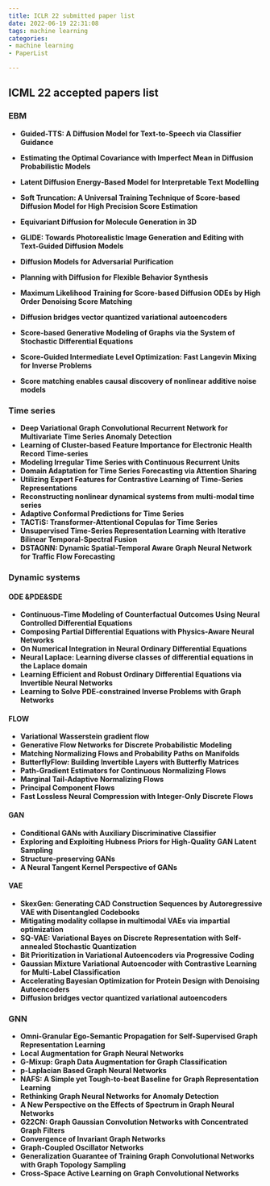```yaml
---
title: ICLR 22 submitted paper list
date: 2022-06-19 22:31:08
tags: machine learning
categories:
- machine learning
- PaperList

---
```


## ICML 22 accepted papers list<!--more-->

### EBM

* **Guided-TTS: A Diffusion Model for Text-to-Speech via Classifier Guidance**
* **Estimating the Optimal Covariance with Imperfect Mean in Diffusion Probabilistic Models**
* **Latent Diffusion Energy-Based Model for Interpretable Text Modelling**

* **Soft Truncation: A Universal Training Technique of Score-based Diffusion Model for High Precision Score Estimation**
* **Equivariant Diffusion for Molecule Generation in 3D**
* **GLIDE: Towards Photorealistic Image Generation and Editing with Text-Guided Diffusion Models**
* **Diffusion Models for Adversarial Purification**
* **Planning with Diffusion for Flexible Behavior Synthesis**
* **Maximum Likelihood Training for Score-based Diffusion ODEs by High Order Denoising Score Matching**
* **Diffusion bridges vector quantized variational autoencoders**
* **Score-based Generative Modeling of Graphs via the System of Stochastic Differential Equations**
* **Score-Guided Intermediate Level Optimization: Fast Langevin Mixing for Inverse Problems**
* **Score matching enables causal discovery of nonlinear additive noise models**

### Time series

* **Deep Variational Graph Convolutional Recurrent Network for Multivariate Time Series Anomaly Detection**
* **Learning of Cluster-based Feature Importance for Electronic Health Record Time-series**
* **Modeling Irregular Time Series with Continuous Recurrent Units**
* **Domain Adaptation for Time Series Forecasting via Attention Sharing**
* **Utilizing Expert Features for Contrastive Learning of Time-Series Representations**
* **Reconstructing nonlinear dynamical systems from multi-modal time series**
* **Adaptive Conformal Predictions for Time Series**
* **TACTiS: Transformer-Attentional Copulas for Time Series**
* **Unsupervised Time-Series Representation Learning with Iterative Bilinear Temporal-Spectral Fusion**
* **DSTAGNN: Dynamic Spatial-Temporal Aware Graph Neural Network for Traffic Flow Forecasting**

### Dynamic systems

#### ODE &PDE&SDE

* **Continuous-Time Modeling of Counterfactual Outcomes Using Neural Controlled Differential Equations**
* **Composing Partial Differential Equations with Physics-Aware Neural Networks**
* **On Numerical Integration in Neural Ordinary Differential Equations**
* **Neural Laplace: Learning diverse classes of differential equations in the Laplace domain**
* **Learning Efficient and Robust Ordinary Differential Equations via Invertible Neural Networks**
* **Learning to Solve PDE-constrained Inverse Problems with Graph Networks**

#### FLOW

* **Variational Wasserstein gradient flow**
* **Generative Flow Networks for Discrete Probabilistic Modeling**
* **Matching Normalizing Flows and Probability Paths on Manifolds**
* **ButterflyFlow: Building Invertible Layers with Butterfly Matrices**
* **Path-Gradient Estimators for Continuous Normalizing Flows**
* **Marginal Tail-Adaptive Normalizing Flows**
* **Principal Component Flows**
* **Fast Lossless Neural Compression with Integer-Only Discrete Flows**

#### GAN

* **Conditional GANs with Auxiliary Discriminative Classifier**
* **Exploring and Exploiting Hubness Priors for High-Quality GAN Latent Sampling**
* **Structure-preserving GANs**
* **A Neural Tangent Kernel Perspective of GANs**

#### VAE

* **SkexGen: Generating CAD Construction Sequences by Autoregressive VAE with Disentangled Codebooks**
* **Mitigating modality collapse in multimodal VAEs via impartial optimization**
* **SQ-VAE: Variational Bayes on Discrete Representation with Self-annealed Stochastic Quantization**
* **Bit Prioritization in Variational Autoencoders via Progressive Coding**
* **Gaussian Mixture Variational Autoencoder with Contrastive Learning for Multi-Label Classification**
* **Accelerating Bayesian Optimization for Protein Design with Denoising Autoencoders**
* **Diffusion bridges vector quantized variational autoencoders**

### GNN

* **Omni-Granular Ego-Semantic Propagation for Self-Supervised Graph Representation Learning**
* **Local Augmentation for Graph Neural Networks**
* **G-Mixup: Graph Data Augmentation for Graph Classification**
* **p-Laplacian Based Graph Neural Networks**
* **NAFS: A Simple yet Tough-to-beat Baseline for Graph Representation Learning**
* **Rethinking Graph Neural Networks for Anomaly Detection**
* **A New Perspective on the Effects of Spectrum in Graph Neural Networks**
* **G22CN: Graph Gaussian Convolution Networks with Concentrated Graph Filters**
* **Convergence of Invariant Graph Networks**
* **Graph-Coupled Oscillator Networks**
* **Generalization Guarantee of Training Graph Convolutional Networks with Graph Topology Sampling**
* **Cross-Space Active Learning on Graph Convolutional Networks**